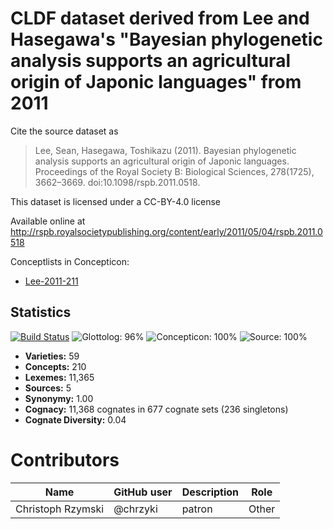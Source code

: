 # CLDF dataset derived from Lee and Hasegawa's "Bayesian phylogenetic analysis supports an agricultural origin of Japonic languages" from 2011

Cite the source dataset as

> Lee, Sean, Hasegawa, Toshikazu (2011). Bayesian phylogenetic analysis supports an agricultural origin of Japonic languages. Proceedings of the Royal Society B: Biological Sciences, 278(1725), 3662–3669. doi:10.1098/rspb.2011.0518.

This dataset is licensed under a CC-BY-4.0 license

Available online at http://rspb.royalsocietypublishing.org/content/early/2011/05/04/rspb.2011.0518


Conceptlists in Concepticon:
- [Lee-2011-211](https://concepticon.clld.org/contributions/Lee-2011-211)
## Statistics


[![Build Status](https://travis-ci.org/lexibank/leejaponic.svg?branch=master)](https://travis-ci.org/lexibank/leejaponic)
![Glottolog: 96%](https://img.shields.io/badge/Glottolog-96%25-green.svg "Glottolog: 96%")
![Concepticon: 100%](https://img.shields.io/badge/Concepticon-100%25-brightgreen.svg "Concepticon: 100%")
![Source: 100%](https://img.shields.io/badge/Source-100%25-brightgreen.svg "Source: 100%")

- **Varieties:** 59
- **Concepts:** 210
- **Lexemes:** 11,365
- **Sources:** 5
- **Synonymy:** 1.00
- **Cognacy:** 11,368 cognates in 677 cognate sets (236 singletons)
- **Cognate Diversity:** 0.04

# Contributors

Name | GitHub user | Description | Role
 --- | --- | --- | ---
Christoph Rzymski | @chrzyki | patron | Other


